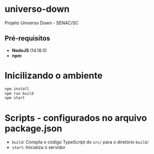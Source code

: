 # universo-down
Projeto Universo Down - SENAC/SC

## Pré-requisitos
- **NodeJS** (14.18.0)
- **npm**

# Inicilizando o ambiente
```bash
npm install
npm run build
npm start
```

# Scripts - configurados no arquivo package.json
- `build`: Compila o código TypeScript do `src/` para o diretório `build/`
- `start`: Inicializa o servidor

